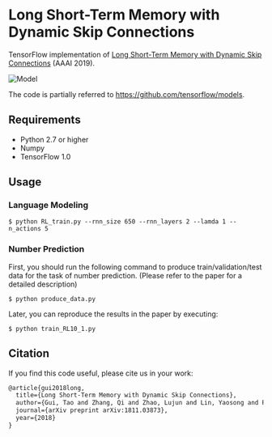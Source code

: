 # Long Short-Term Memory with Dynamic Skip Connections

TensorFlow implementation of [Long Short-Term Memory with Dynamic Skip Connections](https://arxiv.org/pdf/1811.03873.pdf) (AAAI 2019).

![Model](E:\code\DynamicLSTM\img\model.png)

The code is partially referred to https://github.com/tensorflow/models.

## Requirements

- Python 2.7 or higher
- Numpy
- TensorFlow 1.0



## Usage

### Language Modeling 

```
$ python RL_train.py --rnn_size 650 --rnn_layers 2 --lamda 1 --n_actions 5
```



### Number Prediction

First, you should run the following command to produce train/validation/test data for the task of number prediction. (Please refer to the paper for a detailed description) 

```
$ python produce_data.py
```

Later, you can reproduce the results in the paper by executing:

```
$ python train_RL10_1.py
```



## Citation

If you find this code useful, please cite us in your work:

```latex
@article{gui2018long,
  title={Long Short-Term Memory with Dynamic Skip Connections},
  author={Gui, Tao and Zhang, Qi and Zhao, Lujun and Lin, Yaosong and Peng, Minlong and Gong, Jingjing and Huang, Xuanjing},
  journal={arXiv preprint arXiv:1811.03873},
  year={2018}
}
```

